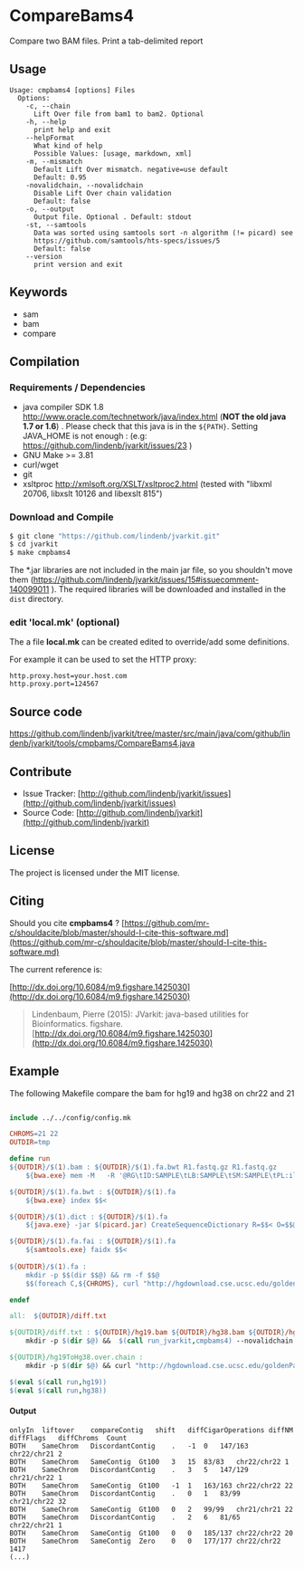 # CompareBams4

Compare two BAM files. Print a tab-delimited report


## Usage

```
Usage: cmpbams4 [options] Files
  Options:
    -c, --chain
      Lift Over file from bam1 to bam2. Optional
    -h, --help
      print help and exit
    --helpFormat
      What kind of help
      Possible Values: [usage, markdown, xml]
    -m, --mismatch
      Default Lift Over mismatch. negative=use default
      Default: 0.95
    -novalidchain, --novalidchain
      Disable Lift Over chain validation
      Default: false
    -o, --output
      Output file. Optional . Default: stdout
    -st, --samtools
      Data was sorted using samtools sort -n algorithm (!= picard) see 
      https://github.com/samtools/hts-specs/issues/5 
      Default: false
    --version
      print version and exit

```


## Keywords

 * sam
 * bam
 * compare


## Compilation

### Requirements / Dependencies

* java compiler SDK 1.8 http://www.oracle.com/technetwork/java/index.html (**NOT the old java 1.7 or 1.6**) . Please check that this java is in the `${PATH}`. Setting JAVA_HOME is not enough : (e.g: https://github.com/lindenb/jvarkit/issues/23 )
* GNU Make >= 3.81
* curl/wget
* git
* xsltproc http://xmlsoft.org/XSLT/xsltproc2.html (tested with "libxml 20706, libxslt 10126 and libexslt 815")


### Download and Compile

```bash
$ git clone "https://github.com/lindenb/jvarkit.git"
$ cd jvarkit
$ make cmpbams4
```

The *.jar libraries are not included in the main jar file, so you shouldn't move them (https://github.com/lindenb/jvarkit/issues/15#issuecomment-140099011 ).
The required libraries will be downloaded and installed in the `dist` directory.

### edit 'local.mk' (optional)

The a file **local.mk** can be created edited to override/add some definitions.

For example it can be used to set the HTTP proxy:

```
http.proxy.host=your.host.com
http.proxy.port=124567
```
## Source code 

[https://github.com/lindenb/jvarkit/tree/master/src/main/java/com/github/lindenb/jvarkit/tools/cmpbams/CompareBams4.java
](https://github.com/lindenb/jvarkit/tree/master/src/main/java/com/github/lindenb/jvarkit/tools/cmpbams/CompareBams4.java
)
## Contribute

- Issue Tracker: [http://github.com/lindenb/jvarkit/issues](http://github.com/lindenb/jvarkit/issues)
- Source Code: [http://github.com/lindenb/jvarkit](http://github.com/lindenb/jvarkit)

## License

The project is licensed under the MIT license.

## Citing

Should you cite **cmpbams4** ? [https://github.com/mr-c/shouldacite/blob/master/should-I-cite-this-software.md](https://github.com/mr-c/shouldacite/blob/master/should-I-cite-this-software.md)

The current reference is:

[http://dx.doi.org/10.6084/m9.figshare.1425030](http://dx.doi.org/10.6084/m9.figshare.1425030)

> Lindenbaum, Pierre (2015): JVarkit: java-based utilities for Bioinformatics. figshare.
> [http://dx.doi.org/10.6084/m9.figshare.1425030](http://dx.doi.org/10.6084/m9.figshare.1425030)


## Example
The following Makefile compare the bam for hg19 and hg38 on chr22 and 21

```Makefile

include ../../config/config.mk

CHROMS=21 22
OUTDIR=tmp

define run
${OUTDIR}/$(1).bam : ${OUTDIR}/$(1).fa.bwt R1.fastq.gz R1.fastq.gz
	${bwa.exe} mem -M   -R '@RG\tID:SAMPLE\tLB:SAMPLE\tSM:SAMPLE\tPL:illumina\tCN:Nantes' ${OUTDIR}/$(1).fa $$(word 2,$$^) $$(word 3,$$^) |  ${samtools.exe} view -b -u -S -F4 - | ${samtools.exe} sort -n -o $$@ -T ${OUTDIR}/$(1)_tmp -

${OUTDIR}/$(1).fa.bwt : ${OUTDIR}/$(1).fa
	${bwa.exe} index $$<

${OUTDIR}/$(1).dict : ${OUTDIR}/$(1).fa
	${java.exe} -jar $(picard.jar) CreateSequenceDictionary R=$$< O=$$@

${OUTDIR}/$(1).fa.fai : ${OUTDIR}/$(1).fa
	${samtools.exe} faidx $$<
	
${OUTDIR}/$(1).fa : 
	mkdir -p $$(dir $$@) && rm -f $$@
	$$(foreach C,${CHROMS}, curl "http://hgdownload.cse.ucsc.edu/goldenPath/$(1)/chromosomes/chr$${C}.fa.gz" | gunzip -c >> $$@;)

endef

all:  ${OUTDIR}/diff.txt 

${OUTDIR}/diff.txt : ${OUTDIR}/hg19.bam ${OUTDIR}/hg38.bam ${OUTDIR}/hg19ToHg38.over.chain ${OUTDIR}/hg19.dict ${OUTDIR}/hg38.dict
	mkdir -p $(dir $@) &&  $(call run_jvarkit,cmpbams4) --novalidchain -st -c $(word 3,$^) $(word 1,$^)  $(word 2,$^) > $@

${OUTDIR}/hg19ToHg38.over.chain :
	mkdir -p $(dir $@) && curl "http://hgdownload.cse.ucsc.edu/goldenPath/hg19/liftOver/hg19ToHg38.over.chain.gz" | gunzip -c > $@

$(eval $(call run,hg19))
$(eval $(call run,hg38))

```

#### Output

```
onlyIn	liftover	compareContig	shift	diffCigarOperations	diffNM	diffFlags	diffChroms	Count
BOTH	SameChrom	DiscordantContig	.	-1	0	147/163	chr22/chr21	2
BOTH	SameChrom	SameContig	Gt100	3	15	83/83	chr22/chr22	1
BOTH	SameChrom	DiscordantContig	.	3	5	147/129	chr21/chr22	1
BOTH	SameChrom	SameContig	Gt100	-1	1	163/163	chr22/chr22	22
BOTH	SameChrom	DiscordantContig	.	0	1	83/99	chr21/chr22	32
BOTH	SameChrom	SameContig	Gt100	0	2	99/99	chr21/chr21	22
BOTH	SameChrom	DiscordantContig	.	2	6	81/65	chr22/chr21	1
BOTH	SameChrom	SameContig	Gt100	0	0	185/137	chr22/chr22	20
BOTH	SameChrom	SameContig	Zero	0	0	177/177	chr22/chr22	1417
(...)
```




